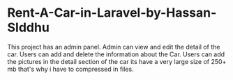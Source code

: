# Rent-A-Car-in-Laravel-by-Hassan-SIddhu
This project has an admin panel. Admin can view and edit the detail of the car. Users can add and delete the information about the Car. Users can add the pictures in the detail section of the car
its have a very large size of 250+ mb that's why i have to compressed in files.
